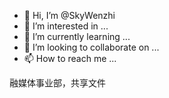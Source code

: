 - 👋 Hi, I’m @SkyWenzhi
- 👀 I’m interested in ...
- 🌱 I’m currently learning ...
- 💞️ I’m looking to collaborate on ...
- 📫 How to reach me ...

<!---
SkyWenzhi/SkyWenzhi is a ✨ special ✨ repository because its `README.md` (this file) appears on your GitHub profile.
You can click the Preview link to take a look at your changes.
--->
融媒体事业部，共享文件
